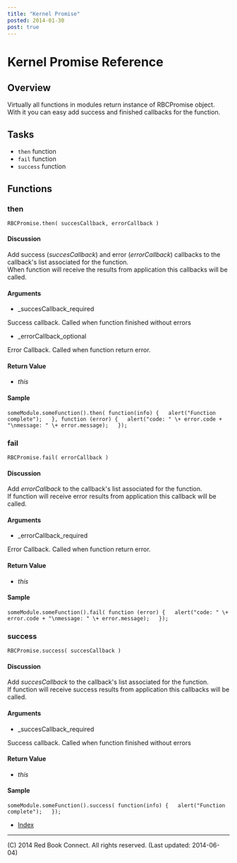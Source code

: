 ```yaml
---
title: "Kernel Promise"
posted: 2014-01-30
post: true
---
```


# Kernel Promise Reference

## Overview

Virtually all functions in modules return instance of RBCPromise object.  
With it you can easy add success and finished callbacks for the function.

## Tasks

  * `then` function
  * `fail` function
  * `success` function

## Functions

### then

`RBCPromise.then( succesCallback, errorCallback )`

#### Discussion

Add success (_succesCallback_) and error (_errorCallback_) callbacks to the
callback's list associated for the function.  
When function will receive the results from application this callbacks will be
called.

#### Arguments

  * _succesCallback_required

Success callback. Called when function finished without errors

  * _errorCallback_optional

Error Callback. Called when function return error.

#### Return Value

  * _this_

#### Sample

`someModule.someFunction().then( function(info) {  
    alert("Function complete");  
}, function (error) {  
    alert("code: " \+ error.code + "\nmessage: " \+ error.message);  
});`  

### fail

`RBCPromise.fail( errorCallback )`

#### Discussion

Add _errorCallback_ to the callback's list associated for the function.  
If function will receive error results from application this callback will be
called.

#### Arguments

  * _errorCallback_required

Error Callback. Called when function return error.

#### Return Value

  * _this_

#### Sample

`someModule.someFunction().fail( function (error) {  
    alert("code: " \+ error.code + "\nmessage: " \+ error.message);  
});`  

### success

`RBCPromise.success( succesCallback )`

#### Discussion

Add _succesCallback_ to the callback's list associated for the function.  
If function will receive success results from application this callbacks will
be called.

#### Arguments

  * _succesCallback_required

Success callback. Called when function finished without errors

#### Return Value

  * _this_

#### Sample

`someModule.someFunction().success( function(info) {  
    alert("Function complete");  
});`  

  * [Index](../index.html)

* * *

(C) 2014 Red Book Connect. All rights reserved. (Last updated: 2014-06-04)

